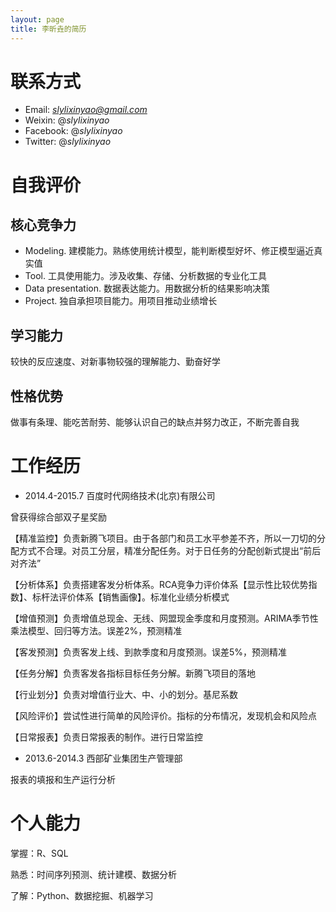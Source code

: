```yaml
---
layout: page
title: 李昕垚的简历
---
```


# 联系方式

- Email: *slylixinyao@gmail.com*
- Weixin: @*slylixinyao*
- Facebook: @*slylixinyao*
- Twitter: @*slylixinyao*

# 自我评价

## 核心竞争力

- Modeling. 建模能力。熟练使用统计模型，能判断模型好坏、修正模型逼近真实值
- Tool. 工具使用能力。涉及收集、存储、分析数据的专业化工具
- Data presentation. 数据表达能力。用数据分析的结果影响决策
- Project. 独自承担项目能力。用项目推动业绩增长

## 学习能力

较快的反应速度、对新事物较强的理解能力、勤奋好学

## 性格优势

做事有条理、能吃苦耐劳、能够认识自己的缺点并努力改正，不断完善自我

# 工作经历

- 2014.4-2015.7  百度时代网络技术(北京)有限公司

曾获得综合部双子星奖励

【精准监控】负责新腾飞项目。由于各部门和员工水平参差不齐，所以一刀切的分配方式不合理。对员工分层，精准分配任务。对于日任务的分配创新式提出“前后对齐法”

【分析体系】负责搭建客发分析体系。RCA竞争力评价体系【显示性比较优势指数】、标杆法评价体系【销售画像】。标准化业绩分析模式

【增值预测】负责增值总现金、无线、网盟现金季度和月度预测。ARIMA季节性乘法模型、回归等方法。误差2%，预测精准

【客发预测】负责客发上线、到款季度和月度预测。误差5%，预测精准




【任务分解】负责客发各指标目标任务分解。新腾飞项目的落地

【行业划分】负责对增值行业大、中、小的划分。基尼系数

【风险评价】尝试性进行简单的风险评价。指标的分布情况，发现机会和风险点

【日常报表】负责日常报表的制作。进行日常监控

- 2013.6-2014.3  西部矿业集团生产管理部

报表的填报和生产运行分析

# 个人能力

掌握：R、SQL

熟悉：时间序列预测、统计建模、数据分析

了解：Python、数据挖掘、机器学习
